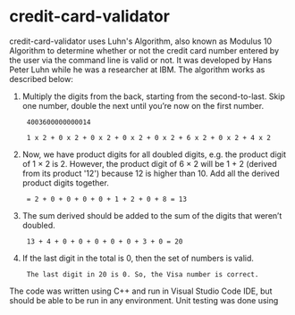 # credit-card-validator

credit-card-validator uses Luhn's Algorithm, also known as Modulus 10 Algorithm to 
determine whether or not the credit card number entered by the user via the
command line is valid or not. It was developed by Hans Peter Luhn while he was a 
researcher at IBM. The algorithm works as described below:

1. Multiply the digits from the back, starting from the second-to-last. Skip one number, double the next until you’re now on the first number. 

        4003600000000014

        1 x 2 + 0 x 2 + 0 x 2 + 0 x 2 + 0 x 2 + 6 x 2 + 0 x 2 + 4 x 2

2. Now, we have product digits for all doubled digits, e.g. the product digit of 1 × 2 is 2. However,  the product digit of 6 × 2 will be 1 + 2 (derived from its product '12') because 12 is higher than 10. Add all the derived product digits together. 

        = 2 + 0 + 0 + 0 + 0 + 1 + 2 + 0 + 8 = 13

3. The sum derived should be added to the sum of the digits that weren’t doubled. 

        13 + 4 + 0 + 0 + 0 + 0 + 0 + 3 + 0 = 20

4. If the last digit in the total is 0, then the set of numbers is valid.

        The last digit in 20 is 0. So, the Visa number is correct.

The code was written using C++ and run in Visual Studio Code IDE, but should be 
able to be run in any environment. Unit testing was done using 